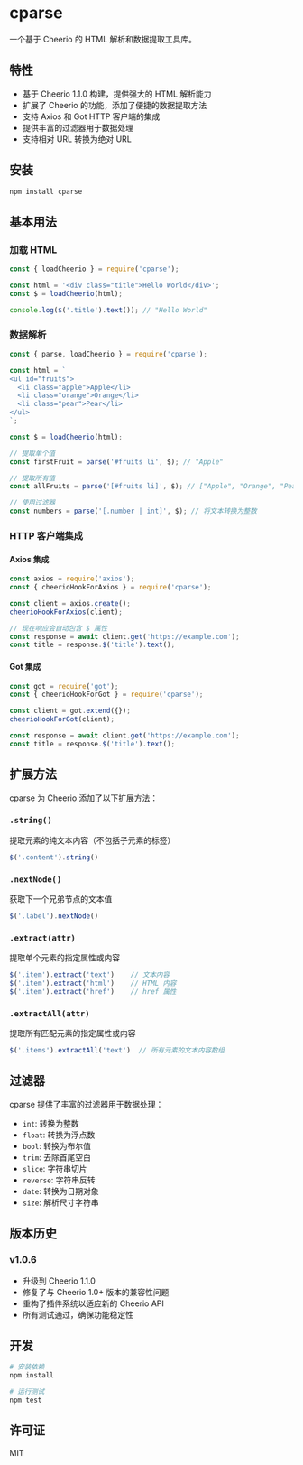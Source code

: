# cparse

一个基于 Cheerio 的 HTML 解析和数据提取工具库。

## 特性

- 基于 Cheerio 1.1.0 构建，提供强大的 HTML 解析能力
- 扩展了 Cheerio 的功能，添加了便捷的数据提取方法
- 支持 Axios 和 Got HTTP 客户端的集成
- 提供丰富的过滤器用于数据处理
- 支持相对 URL 转换为绝对 URL

## 安装

```bash
npm install cparse
```

## 基本用法

### 加载 HTML

```javascript
const { loadCheerio } = require('cparse');

const html = '<div class="title">Hello World</div>';
const $ = loadCheerio(html);

console.log($('.title').text()); // "Hello World"
```

### 数据解析

```javascript
const { parse, loadCheerio } = require('cparse');

const html = `
<ul id="fruits">
  <li class="apple">Apple</li>
  <li class="orange">Orange</li>
  <li class="pear">Pear</li>
</ul>
`;

const $ = loadCheerio(html);

// 提取单个值
const firstFruit = parse('#fruits li', $); // "Apple"

// 提取所有值
const allFruits = parse('[#fruits li]', $); // ["Apple", "Orange", "Pear"]

// 使用过滤器
const numbers = parse('[.number | int]', $); // 将文本转换为整数
```

### HTTP 客户端集成

#### Axios 集成

```javascript
const axios = require('axios');
const { cheerioHookForAxios } = require('cparse');

const client = axios.create();
cheerioHookForAxios(client);

// 现在响应会自动包含 $ 属性
const response = await client.get('https://example.com');
const title = response.$('title').text();
```

#### Got 集成

```javascript
const got = require('got');
const { cheerioHookForGot } = require('cparse');

const client = got.extend({});
cheerioHookForGot(client);

const response = await client.get('https://example.com');
const title = response.$('title').text();
```

## 扩展方法

cparse 为 Cheerio 添加了以下扩展方法：

### `.string()`
提取元素的纯文本内容（不包括子元素的标签）

```javascript
$('.content').string()
```

### `.nextNode()`
获取下一个兄弟节点的文本值

```javascript
$('.label').nextNode()
```

### `.extract(attr)`
提取单个元素的指定属性或内容

```javascript
$('.item').extract('text')    // 文本内容
$('.item').extract('html')    // HTML 内容
$('.item').extract('href')    // href 属性
```

### `.extractAll(attr)`
提取所有匹配元素的指定属性或内容

```javascript
$('.items').extractAll('text')  // 所有元素的文本内容数组
```

## 过滤器

cparse 提供了丰富的过滤器用于数据处理：

- `int`: 转换为整数
- `float`: 转换为浮点数
- `bool`: 转换为布尔值
- `trim`: 去除首尾空白
- `slice`: 字符串切片
- `reverse`: 字符串反转
- `date`: 转换为日期对象
- `size`: 解析尺寸字符串

## 版本历史

### v1.0.6
- 升级到 Cheerio 1.1.0
- 修复了与 Cheerio 1.0+ 版本的兼容性问题
- 重构了插件系统以适应新的 Cheerio API
- 所有测试通过，确保功能稳定性

## 开发

```bash
# 安装依赖
npm install

# 运行测试
npm test
```

## 许可证

MIT